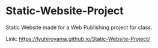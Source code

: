 # Static-Website-Project

Static Website made for a Web Publishing project for class.

Link: https://lyuhiroyama.github.io/Static-Website-Project/
